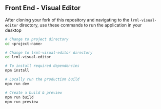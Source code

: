 ## Front End - Visual Editor
After cloning your fork of this repository and navigating to the `lrml-visual-editor` directory, use these commands to run the application in your desktop

```sh
# Change to project directory
cd <project-name>

# Change to lrml-visual-editor directory
cd lrml-visual-editor

# To install required dependencies
npm install

# Locally run the production build
npm run dev

# Create a build & preview
npm run build
npm run preview
```
